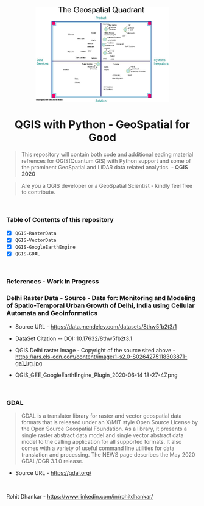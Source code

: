 
<p align="center">
    <img src="https://github.com/DigitalCognition-GIS/py_qgis_2020/blob/master/ScreenCaptures_QGIS/Geospatial_Quadrants-2.jpg" width= "350px">
</p>
<h1 align="center">QGIS with Python - GeoSpatial for Good</h1>

>This repository will contain both code and additional eading material refrences for QGIS(Quantum GIS) with Python support and some of the prominent GeoSpatial and LiDAR data related analytics. **- QGIS 2020**
 
> Are you a QGIS developer or a GeoSpatial Scientist - kindly feel free to contribute. 


<br/>


### Table of Contents of this repository

- [X] `QGIS-RasterData` 
- [X] `QGIS-VectorData` 
- [X] `QGIS-GoogleEarthEngine` 
- [X] `QGIS-GDAL` 

<br/>

### References - Work in Progress

### Delhi Raster Data  - Source - Data for: Monitoring and Modeling of Spatio-Temporal Urban Growth of Delhi, India using Cellular Automata and Geoinformatics   

- Source URL - https://data.mendeley.com/datasets/8thw5fb2t3/1   

- DataSet Citation -- DOI: 10.17632/8thw5fb2t3.1  

- QGIS Delhi raster Image - Copyright of the source sited above - https://ars.els-cdn.com/content/image/1-s2.0-S0264275118303871-ga1_lrg.jpg  

- QGIS_GEE_GoogleEarthEngine_Plugin_2020-06-14 18-27-47.png



<br/>

### GDAL 

> GDAL is a translator library for raster and vector geospatial data formats that is released under an X/MIT style Open Source License by the Open Source Geospatial Foundation. As a library, it presents a single raster abstract data model and single vector abstract data model to the calling application for all supported formats. It also comes with a variety of useful command line utilities for data translation and processing. The NEWS page describes the May 2020 GDAL/OGR 3.1.0 release.

- Source URL - https://gdal.org/

<br/>


Rohit Dhankar - https://www.linkedin.com/in/rohitdhankar/

